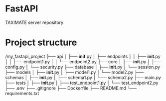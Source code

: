 # FastAPI
TAXIMATE server repository

# Project structure
/my_fastapi_project
├── api
│   ├── __init__.py
│   ├── endpoints
│   │   ├── __init__.py
│   │   ├── endpoint1.py
│   │   └── endpoint2.py
├── core
│   ├── __init__.py
│   ├── config.py
│   └── security.py
├── database
│   ├── __init__.py
│   └── session.py
├── models
│   ├── __init__.py
│   ├── model1.py
│   └── model2.py
├── schemas
│   ├── __init__.py
│   ├── schema1.py
│   └── schema2.py
├── main.py
├── tests
│   ├── __init__.py
│   ├── test_endpoint1.py
│   └── test_endpoint2.py
├── .env
├── .gitignore
├── Dockerfile
├── README.md
└── requirements.txt


